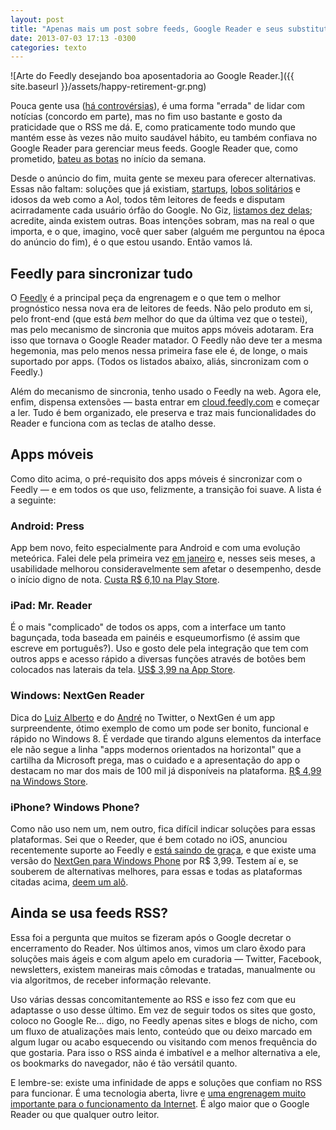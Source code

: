 ```yaml
---
layout: post
title: "Apenas mais um post sobre feeds, Google Reader e seus substitutos"
date: 2013-07-03 17:13 -0300
categories: texto
---
```

![Arte do Feedly desejando boa aposentadoria ao Google Reader.]({{ site.baseurl }}/assets/happy-retirement-gr.png)

Pouca gente usa ([há controvérsias](http://gigaom.com/2013/04/19/feedly-survives-the-outages-from-the-post-google-reader-rush-adding-users-feeds-and-maybe-revenue/)), é uma forma "errada" de lidar com notícias (concordo em parte), mas no fim uso bastante e gosto da praticidade que o RSS me dá. E, como praticamente todo mundo que mantém esse às vezes não muito saudável hábito, eu também confiava no Google Reader para gerenciar meus feeds. Google Reader que, como prometido, [bateu as botas](https://www.google.com/reader/about/) no início da semana.

Desde o anúncio do fim, muita gente se mexeu para oferecer alternativas. Essas não faltam: soluções que já existiam, [startups](http://blog.digg.com/post/54149272160/digg-reader-is-live), [lobos solitários](http://mattjibson.com/blog/2013/06/26/go-read-open-source-google-reader-clone/) e idosos da web como a Aol, todos têm leitores de feeds e disputam acirradamente cada usuário órfão do Google. No Giz, [listamos dez delas](http://gizmodo.uol.com.br/10-alternativas-google-reader/); acredite, ainda existem outras. Boas intenções sobram, mas na real o que importa, e o que, imagino, você quer saber (alguém me perguntou na época do anúncio do fim), é o que estou usando. Então vamos lá.

## Feedly para sincronizar tudo

O [Feedly](http://feedly.com) é a principal peça da engrenagem e o que tem o melhor prognóstico nessa nova era de leitores de feeds. Não pelo produto em si, pelo front-end (que está _bem_ melhor do que da última vez que o testei), mas pelo mecanismo de sincronia que muitos apps móveis adotaram. Era isso que tornava o Google Reader matador. O Feedly não deve ter a mesma hegemonia, mas pelo menos nessa primeira fase ele é, de longe, o mais suportado por apps. (Todos os listados abaixo, aliás, sincronizam com o Feedly.)

Além do mecanismo de sincronia, tenho usado o Feedly na web. Agora ele, enfim, dispensa extensões — basta entrar em [cloud.feedly.com](http://cloud.feedly.com) e começar a ler. Tudo é bem organizado, ele preserva e traz mais funcionalidades do Reader e funciona com as teclas de atalho desse.

## Apps móveis

Como dito acima, o pré-requisito dos apps móveis é sincronizar com o Feedly — e em todos os que uso, felizmente, a transição foi suave. A lista é a seguinte:

### Android: Press

App bem novo, feito especialmente para Android e com uma evolução meteórica. Falei dele pela primeira vez [em janeiro](http://gizmodo.uol.com.br/press-feeds-app-android/) e, nesses seis meses, a usabilidade melhorou consideravelmente sem afetar o desempenho, desde o início digno de nota. [Custa R$ 6,10 na Play Store](https://play.google.com/store/apps/details?id=com.twentyfivesquares.press&hl=pt_BR).

### iPad: Mr. Reader

É o mais "complicado" de todos os apps, com a interface um tanto bagunçada, toda baseada em painéis e esqueumorfismo (é assim que escreve em português?). Uso e gosto dele pela integração que tem com outros apps e acesso rápido a diversas funções através de botões bem colocados nas laterais da tela. [US$ 3,99 na App Store](https://itunes.apple.com/br/app/mr.-reader/id412874834?mt=8).

### Windows: NextGen Reader

Dica do [Luiz Alberto](https://twitter.com/luizfrancotj/status/352051349875200001) e do [André](https://twitter.com/andrecatapan/status/352051447615070208) no Twitter, o NextGen é um app surpreendente, ótimo exemplo de como um pode ser bonito, funcional e rápido no Windows 8. É verdade que tirando alguns elementos da interface ele não segue a linha "apps modernos orientados na horizontal" que a cartilha da Microsoft prega, mas o cuidado e a apresentação do app o destacam no mar dos mais de 100 mil já disponíveis na plataforma. [R$ 4,99 na Windows Store](http://apps.microsoft.com/windows/pt-br/app/nextgen-reader/30648d7a-f0b5-4719-8ca9-7ed6ce3b4b9b).

### iPhone? Windows Phone?

Como não uso nem um, nem outro, fica difícil indicar soluções para essas plataformas. Sei que o Reeder, que é bem cotado no iOS, anunciou recentemente suporte ao Feedly e [está saindo de graça](https://itunes.apple.com/br/app/reeder-3/id697846300?ls=1&mt=8), e que existe uma versão do [NextGen para Windows Phone](http://www.windowsphone.com/pt-br/store/app/nextgen-reader/643381de-4724-e011-854c-00237de2db9e) por R$ 3,99\. Testem aí e, se souberem de alternativas melhores, para essas e todas as plataformas citadas acima, [deem um alô](mailto:ghedin@gmail.com).

## Ainda se usa feeds RSS?

Essa foi a pergunta que muitos se fizeram após o Google decretar o encerramento do Reader. Nos últimos anos, vimos um claro êxodo para soluções mais ágeis e com algum apelo em curadoria — Twitter, Facebook, newsletters, existem maneiras mais cômodas e tratadas, manualmente ou via algoritmos, de receber informação relevante.

Uso várias dessas concomitantemente ao RSS e isso fez com que eu adaptasse o uso desse último. Em vez de seguir todos os sites que gosto, coloco no Google Re… digo, no Feedly apenas sites e blogs de nicho, com um fluxo de atualizações mais lento, conteúdo que ou deixo marcado em algum lugar ou acabo esquecendo ou visitando com menos frequência do que gostaria. Para isso o RSS ainda é imbatível e a melhor alternativa a ele, os bookmarks do navegador, não é tão versátil quanto.

E lembre-se: existe uma infinidade de apps e soluções que confiam no RSS para funcionar. É uma tecnologia aberta, livre e [uma engrenagem muito importante para o funcionamento da Internet](http://www.marco.org/2013/07/03/lockdown). É algo maior que o Google Reader ou que qualquer outro leitor.
